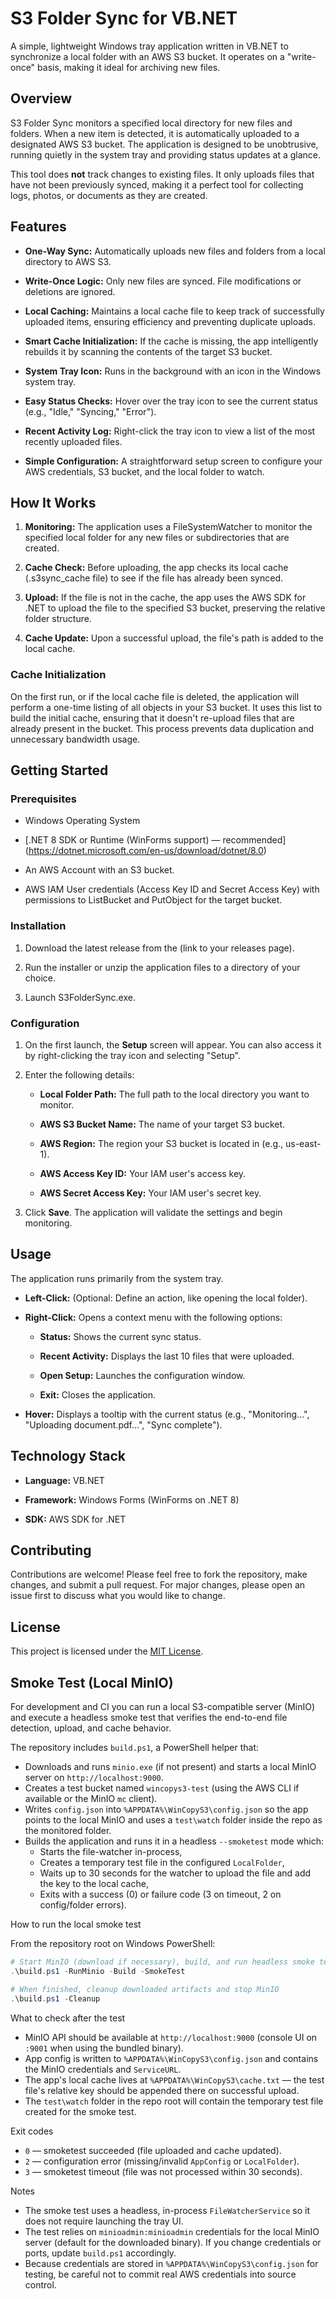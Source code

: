 S3 Folder Sync for VB.NET
=========================

A simple, lightweight Windows tray application written in VB.NET to synchronize a local folder with an AWS S3 bucket. It operates on a "write-once" basis, making it ideal for archiving new files.

Overview
--------

S3 Folder Sync monitors a specified local directory for new files and folders. When a new item is detected, it is automatically uploaded to a designated AWS S3 bucket. The application is designed to be unobtrusive, running quietly in the system tray and providing status updates at a glance.

This tool does **not** track changes to existing files. It only uploads files that have not been previously synced, making it a perfect tool for collecting logs, photos, or documents as they are created.

Features
--------

*   **One-Way Sync:** Automatically uploads new files and folders from a local directory to AWS S3.
    
*   **Write-Once Logic:** Only new files are synced. File modifications or deletions are ignored.
    
*   **Local Caching:** Maintains a local cache file to keep track of successfully uploaded items, ensuring efficiency and preventing duplicate uploads.
    
*   **Smart Cache Initialization:** If the cache is missing, the app intelligently rebuilds it by scanning the contents of the target S3 bucket.
    
*   **System Tray Icon:** Runs in the background with an icon in the Windows system tray.
    
*   **Easy Status Checks:** Hover over the tray icon to see the current status (e.g., "Idle," "Syncing," "Error").
    
*   **Recent Activity Log:** Right-click the tray icon to view a list of the most recently uploaded files.
    
*   **Simple Configuration:** A straightforward setup screen to configure your AWS credentials, S3 bucket, and the local folder to watch.
    

How It Works
------------

1.  **Monitoring:** The application uses a FileSystemWatcher to monitor the specified local folder for any new files or subdirectories that are created.
    
2.  **Cache Check:** Before uploading, the app checks its local cache (.s3sync\_cache file) to see if the file has already been synced.
    
3.  **Upload:** If the file is not in the cache, the app uses the AWS SDK for .NET to upload the file to the specified S3 bucket, preserving the relative folder structure.
    
4.  **Cache Update:** Upon a successful upload, the file's path is added to the local cache.
    

### Cache Initialization

On the first run, or if the local cache file is deleted, the application will perform a one-time listing of all objects in your S3 bucket. It uses this list to build the initial cache, ensuring that it doesn't re-upload files that are already present in the bucket. This process prevents data duplication and unnecessary bandwidth usage.

Getting Started
---------------

### Prerequisites

*   Windows Operating System
    
*   [.NET 8 SDK or Runtime (WinForms support) — recommended] (https://dotnet.microsoft.com/en-us/download/dotnet/8.0)
    
*   An AWS Account with an S3 bucket.
    
*   AWS IAM User credentials (Access Key ID and Secret Access Key) with permissions to ListBucket and PutObject for the target bucket.
    

### Installation

1.  Download the latest release from the (link to your releases page).
    
2.  Run the installer or unzip the application files to a directory of your choice.
    
3.  Launch S3FolderSync.exe.
    

### Configuration

1.  On the first launch, the **Setup** screen will appear. You can also access it by right-clicking the tray icon and selecting "Setup".
    
2.  Enter the following details:
    
    *   **Local Folder Path:** The full path to the local directory you want to monitor.
        
    *   **AWS S3 Bucket Name:** The name of your target S3 bucket.
        
    *   **AWS Region:** The region your S3 bucket is located in (e.g., us-east-1).
        
    *   **AWS Access Key ID:** Your IAM user's access key.
        
    *   **AWS Secret Access Key:** Your IAM user's secret key.
        
3.  Click **Save**. The application will validate the settings and begin monitoring.
    

Usage
-----

The application runs primarily from the system tray.

*   **Left-Click:** (Optional: Define an action, like opening the local folder).
    
*   **Right-Click:** Opens a context menu with the following options:
    
    *   **Status:** Shows the current sync status.
        
    *   **Recent Activity:** Displays the last 10 files that were uploaded.
        
    *   **Open Setup:** Launches the configuration window.
        
    *   **Exit:** Closes the application.
        
*   **Hover:** Displays a tooltip with the current status (e.g., "Monitoring...", "Uploading document.pdf...", "Sync complete").
    

Technology Stack
----------------

*   **Language:** VB.NET
    
*   **Framework:** Windows Forms (WinForms on .NET 8)
    
*   **SDK:** AWS SDK for .NET
    

Contributing
------------

Contributions are welcome! Please feel free to fork the repository, make changes, and submit a pull request. For major changes, please open an issue first to discuss what you would like to change.

License
-------

This project is licensed under the [MIT License](https://gemini.google.com/app/LICENSE.md).

Smoke Test (Local MinIO)
------------------------

For development and CI you can run a local S3-compatible server (MinIO) and execute a headless smoke test that verifies the end-to-end file detection, upload, and cache behavior.

The repository includes `build.ps1`, a PowerShell helper that:

- Downloads and runs `minio.exe` (if not present) and starts a local MinIO server on `http://localhost:9000`.
- Creates a test bucket named `wincopys3-test` (using the AWS CLI if available or the MinIO `mc` client).
- Writes `config.json` into `%APPDATA%\WinCopyS3\config.json` so the app points to the local MinIO and uses a `test\watch` folder inside the repo as the monitored folder.
- Builds the application and runs it in a headless `--smoketest` mode which:
    - Starts the file-watcher in-process,
    - Creates a temporary test file in the configured `LocalFolder`,
    - Waits up to 30 seconds for the watcher to upload the file and add the key to the local cache,
    - Exits with a success (0) or failure code (3 on timeout, 2 on config/folder errors).

How to run the local smoke test

From the repository root on Windows PowerShell:

```powershell
# Start MinIO (download if necessary), build, and run headless smoke test
.\build.ps1 -RunMinio -Build -SmokeTest

# When finished, cleanup downloaded artifacts and stop MinIO
.\build.ps1 -Cleanup
```

What to check after the test

- MinIO API should be available at `http://localhost:9000` (console UI on `:9001` when using the bundled binary).
- App config is written to `%APPDATA%\WinCopyS3\config.json` and contains the MinIO credentials and `ServiceURL`.
- The app's local cache lives at `%APPDATA%\WinCopyS3\cache.txt` — the test file's relative key should be appended there on successful upload.
- The `test\watch` folder in the repo root will contain the temporary test file created for the smoke test.

Exit codes

- `0` — smoketest succeeded (file uploaded and cache updated).
- `2` — configuration error (missing/invalid `AppConfig` or `LocalFolder`).
- `3` — smoketest timeout (file was not processed within 30 seconds).

Notes

- The smoke test uses a headless, in-process `FileWatcherService` so it does not require launching the tray UI.
- The test relies on `minioadmin:minioadmin` credentials for the local MinIO server (default for the downloaded binary). If you change credentials or ports, update `build.ps1` accordingly.
- Because credentials are stored in `%APPDATA%\WinCopyS3\config.json` for testing, be careful not to commit real AWS credentials into source control.
